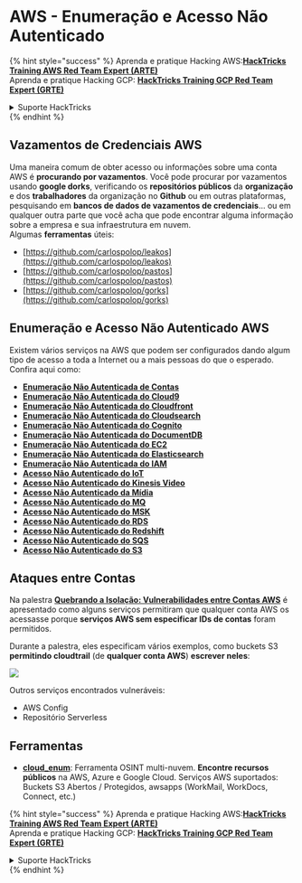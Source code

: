 # AWS - Enumeração e Acesso Não Autenticado

{% hint style="success" %}
Aprenda e pratique Hacking AWS:<img src="../../../.gitbook/assets/image (1) (1) (1) (1).png" alt="" data-size="line">[**HackTricks Training AWS Red Team Expert (ARTE)**](https://training.hacktricks.xyz/courses/arte)<img src="../../../.gitbook/assets/image (1) (1) (1) (1).png" alt="" data-size="line">\
Aprenda e pratique Hacking GCP: <img src="../../../.gitbook/assets/image (2) (1).png" alt="" data-size="line">[**HackTricks Training GCP Red Team Expert (GRTE)**<img src="../../../.gitbook/assets/image (2) (1).png" alt="" data-size="line">](https://training.hacktricks.xyz/courses/grte)

<details>

<summary>Suporte HackTricks</summary>

* Confira os [**planos de assinatura**](https://github.com/sponsors/carlospolop)!
* **Junte-se ao** 💬 [**grupo do Discord**](https://discord.gg/hRep4RUj7f) ou ao [**grupo do telegram**](https://t.me/peass) ou **siga**-nos no **Twitter** 🐦 [**@hacktricks\_live**](https://twitter.com/hacktricks_live)**.**
* **Compartilhe truques de hacking enviando PRs para os repositórios do** [**HackTricks**](https://github.com/carlospolop/hacktricks) e [**HackTricks Cloud**](https://github.com/carlospolop/hacktricks-cloud).

</details>
{% endhint %}

## Vazamentos de Credenciais AWS

Uma maneira comum de obter acesso ou informações sobre uma conta AWS é **procurando por vazamentos**. Você pode procurar por vazamentos usando **google dorks**, verificando os **repositórios públicos** da **organização** e dos **trabalhadores** da organização no **Github** ou em outras plataformas, pesquisando em **bancos de dados de vazamentos de credenciais**... ou em qualquer outra parte que você acha que pode encontrar alguma informação sobre a empresa e sua infraestrutura em nuvem.\
Algumas **ferramentas** úteis:

* [https://github.com/carlospolop/leakos](https://github.com/carlospolop/leakos)
* [https://github.com/carlospolop/pastos](https://github.com/carlospolop/pastos)
* [https://github.com/carlospolop/gorks](https://github.com/carlospolop/gorks)

## Enumeração e Acesso Não Autenticado AWS

Existem vários serviços na AWS que podem ser configurados dando algum tipo de acesso a toda a Internet ou a mais pessoas do que o esperado. Confira aqui como:

* [**Enumeração Não Autenticada de Contas**](aws-accounts-unauthenticated-enum.md)
* [**Enumeração Não Autenticada do Cloud9**](https://github.com/carlospolop/hacktricks-cloud/blob/master/pentesting-cloud/aws-security/aws-unauthenticated-enum-access/broken-reference/README.md)
* [**Enumeração Não Autenticada do Cloudfront**](aws-cloudfront-unauthenticated-enum.md)
* [**Enumeração Não Autenticada do Cloudsearch**](https://github.com/carlospolop/hacktricks-cloud/blob/master/pentesting-cloud/aws-security/aws-unauthenticated-enum-access/broken-reference/README.md)
* [**Enumeração Não Autenticada do Cognito**](aws-cognito-unauthenticated-enum.md)
* [**Enumeração Não Autenticada do DocumentDB**](aws-documentdb-enum.md)
* [**Enumeração Não Autenticada do EC2**](aws-ec2-unauthenticated-enum.md)
* [**Enumeração Não Autenticada do Elasticsearch**](aws-elasticsearch-unauthenticated-enum.md)
* [**Enumeração Não Autenticada do IAM**](aws-iam-and-sts-unauthenticated-enum.md)
* [**Acesso Não Autenticado do IoT**](aws-iot-unauthenticated-enum.md)
* [**Acesso Não Autenticado do Kinesis Video**](aws-kinesis-video-unauthenticated-enum.md)
* [**Acesso Não Autenticado da Mídia**](aws-media-unauthenticated-enum.md)
* [**Acesso Não Autenticado do MQ**](aws-mq-unauthenticated-enum.md)
* [**Acesso Não Autenticado do MSK**](aws-msk-unauthenticated-enum.md)
* [**Acesso Não Autenticado do RDS**](aws-rds-unauthenticated-enum.md)
* [**Acesso Não Autenticado do Redshift**](aws-redshift-unauthenticated-enum.md)
* [**Acesso Não Autenticado do SQS**](aws-sqs-unauthenticated-enum.md)
* [**Acesso Não Autenticado do S3**](aws-s3-unauthenticated-enum.md)

## Ataques entre Contas

Na palestra [**Quebrando a Isolação: Vulnerabilidades entre Contas AWS**](https://www.youtube.com/watch?v=JfEFIcpJ2wk) é apresentado como alguns serviços permitiram que qualquer conta AWS os acessasse porque **serviços AWS sem especificar IDs de contas** foram permitidos.

Durante a palestra, eles especificam vários exemplos, como buckets S3 **permitindo cloudtrail** (de **qualquer conta AWS**) **escrever neles**:

![](<../../../.gitbook/assets/image (260).png>)

Outros serviços encontrados vulneráveis:

* AWS Config
* Repositório Serverless

## Ferramentas

* [**cloud\_enum**](https://github.com/initstring/cloud_enum): Ferramenta OSINT multi-nuvem. **Encontre recursos públicos** na AWS, Azure e Google Cloud. Serviços AWS suportados: Buckets S3 Abertos / Protegidos, awsapps (WorkMail, WorkDocs, Connect, etc.)

{% hint style="success" %}
Aprenda e pratique Hacking AWS:<img src="../../../.gitbook/assets/image (1) (1) (1) (1).png" alt="" data-size="line">[**HackTricks Training AWS Red Team Expert (ARTE)**](https://training.hacktricks.xyz/courses/arte)<img src="../../../.gitbook/assets/image (1) (1) (1) (1).png" alt="" data-size="line">\
Aprenda e pratique Hacking GCP: <img src="../../../.gitbook/assets/image (2) (1).png" alt="" data-size="line">[**HackTricks Training GCP Red Team Expert (GRTE)**<img src="../../../.gitbook/assets/image (2) (1).png" alt="" data-size="line">](https://training.hacktricks.xyz/courses/grte)

<details>

<summary>Suporte HackTricks</summary>

* Confira os [**planos de assinatura**](https://github.com/sponsors/carlospolop)!
* **Junte-se ao** 💬 [**grupo do Discord**](https://discord.gg/hRep4RUj7f) ou ao [**grupo do telegram**](https://t.me/peass) ou **siga**-nos no **Twitter** 🐦 [**@hacktricks\_live**](https://twitter.com/hacktricks_live)**.**
* **Compartilhe truques de hacking enviando PRs para os repositórios do** [**HackTricks**](https://github.com/carlospolop/hacktricks) e [**HackTricks Cloud**](https://github.com/carlospolop/hacktricks-cloud).

</details>
{% endhint %}
